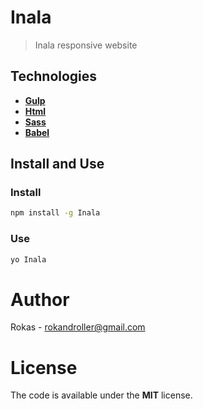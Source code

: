 # Inala

> Inala responsive website

## Technologies

- [**Gulp**](http://gulpjs.com)
- [**Html**](https://developer.mozilla.org/es/docs/HTML/HTML5) 
- [**Sass**](http://sass-lang.com)  
- [**Babel**](https://babeljs.io)

## Install and Use

### Install

```bash
npm install -g Inala
```

### Use 

```bash
yo Inala
```

# Author 

Rokas - rokandroller@gmail.com

# License 

The code is available under the **MIT** license. 
